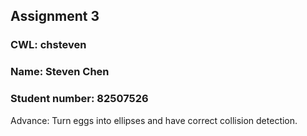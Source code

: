 ## Assignment 3
### CWL: chsteven
### Name: Steven Chen
### Student number: 82507526

Advance:
Turn eggs into ellipses and have correct collision detection.